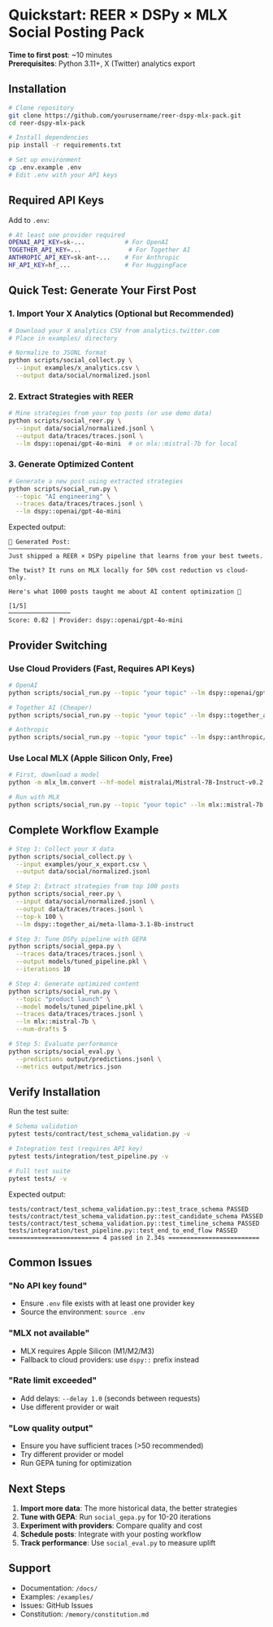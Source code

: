 # Quickstart: REER × DSPy × MLX Social Posting Pack

**Time to first post**: ~10 minutes  
**Prerequisites**: Python 3.11+, X (Twitter) analytics export

## Installation

```bash
# Clone repository
git clone https://github.com/yourusername/reer-dspy-mlx-pack.git
cd reer-dspy-mlx-pack

# Install dependencies
pip install -r requirements.txt

# Set up environment
cp .env.example .env
# Edit .env with your API keys
```

## Required API Keys

Add to `.env`:
```bash
# At least one provider required
OPENAI_API_KEY=sk-...           # For OpenAI
TOGETHER_API_KEY=...             # For Together AI
ANTHROPIC_API_KEY=sk-ant-...    # For Anthropic
HF_API_KEY=hf_...               # For HuggingFace
```

## Quick Test: Generate Your First Post

### 1. Import Your X Analytics (Optional but Recommended)

```bash
# Download your X analytics CSV from analytics.twitter.com
# Place in examples/ directory

# Normalize to JSONL format
python scripts/social_collect.py \
  --input examples/x_analytics.csv \
  --output data/social/normalized.jsonl
```

### 2. Extract Strategies with REER

```bash
# Mine strategies from your top posts (or use demo data)
python scripts/social_reer.py \
  --input data/social/normalized.jsonl \
  --output data/traces/traces.jsonl \
  --lm dspy::openai/gpt-4o-mini  # or mlx::mistral-7b for local
```

### 3. Generate Optimized Content

```bash
# Generate a new post using extracted strategies
python scripts/social_run.py \
  --topic "AI engineering" \
  --traces data/traces/traces.jsonl \
  --lm dspy::openai/gpt-4o-mini
```

Expected output:
```
🎯 Generated Post:
─────────────────
Just shipped a REER × DSPy pipeline that learns from your best tweets.

The twist? It runs on MLX locally for 50% cost reduction vs cloud-only.

Here's what 1000 posts taught me about AI content optimization 🧵

[1/5]
─────────────────
Score: 0.82 | Provider: dspy::openai/gpt-4o-mini
```

## Provider Switching

### Use Cloud Providers (Fast, Requires API Keys)

```bash
# OpenAI
python scripts/social_run.py --topic "your topic" --lm dspy::openai/gpt-4o-mini

# Together AI (Cheaper)
python scripts/social_run.py --topic "your topic" --lm dspy::together_ai/meta-llama-3.1-8b-instruct

# Anthropic
python scripts/social_run.py --topic "your topic" --lm dspy::anthropic/claude-3-haiku
```

### Use Local MLX (Apple Silicon Only, Free)

```bash
# First, download a model
python -m mlx_lm.convert --hf-model mistralai/Mistral-7B-Instruct-v0.2 -q

# Run with MLX
python scripts/social_run.py --topic "your topic" --lm mlx::mistral-7b
```

## Complete Workflow Example

```bash
# Step 1: Collect your X data
python scripts/social_collect.py \
  --input examples/your_x_export.csv \
  --output data/social/normalized.jsonl

# Step 2: Extract strategies from top 100 posts
python scripts/social_reer.py \
  --input data/social/normalized.jsonl \
  --output data/traces/traces.jsonl \
  --top-k 100 \
  --lm dspy::together_ai/meta-llama-3.1-8b-instruct

# Step 3: Tune DSPy pipeline with GEPA
python scripts/social_gepa.py \
  --traces data/traces/traces.jsonl \
  --output models/tuned_pipeline.pkl \
  --iterations 10

# Step 4: Generate optimized content
python scripts/social_run.py \
  --topic "product launch" \
  --model models/tuned_pipeline.pkl \
  --traces data/traces/traces.jsonl \
  --lm mlx::mistral-7b \
  --num-drafts 5

# Step 5: Evaluate performance
python scripts/social_eval.py \
  --predictions output/predictions.jsonl \
  --metrics output/metrics.json
```

## Verify Installation

Run the test suite:
```bash
# Schema validation
pytest tests/contract/test_schema_validation.py -v

# Integration test (requires API key)
pytest tests/integration/test_pipeline.py -v

# Full test suite
pytest tests/ -v
```

Expected output:
```
tests/contract/test_schema_validation.py::test_trace_schema PASSED
tests/contract/test_schema_validation.py::test_candidate_schema PASSED
tests/contract/test_schema_validation.py::test_timeline_schema PASSED
tests/integration/test_pipeline.py::test_end_to_end_flow PASSED
========================= 4 passed in 2.34s =========================
```

## Common Issues

### "No API key found"
- Ensure `.env` file exists with at least one provider key
- Source the environment: `source .env`

### "MLX not available"
- MLX requires Apple Silicon (M1/M2/M3)
- Fallback to cloud providers: use `dspy::` prefix instead

### "Rate limit exceeded"
- Add delays: `--delay 1.0` (seconds between requests)
- Use different provider or wait

### "Low quality output"
- Ensure you have sufficient traces (>50 recommended)
- Try different provider or model
- Run GEPA tuning for optimization

## Next Steps

1. **Import more data**: The more historical data, the better strategies
2. **Tune with GEPA**: Run `social_gepa.py` for 10-20 iterations
3. **Experiment with providers**: Compare quality and cost
4. **Schedule posts**: Integrate with your posting workflow
5. **Track performance**: Use `social_eval.py` to measure uplift

## Support

- Documentation: `/docs/`
- Examples: `/examples/`
- Issues: GitHub Issues
- Constitution: `/memory/constitution.md`